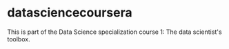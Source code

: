 # datasciencecoursera

This is part of the Data Science specialization course 1: The data scientist's toolbox.
